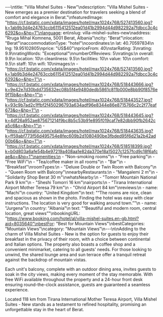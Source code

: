 ---\ntitle: "Villa Mishel Suites - New"\ndescription: "Villa Mishel Suites - New emerges as a premier destination for travelers seeking a blend of comfort and elegance in Berat."\nfeaturedImage: "https://cf.bstatic.com/xdata/images/hotel/max1024x768/527413560.jpg?k=1ab9b3d4e24763ccb6115412512ea01d41b2994d44d982292a7fdbcc3c4c6292&o=&hp=1"\nlanguage: en\nslug: villa-mishel-suites-new\naddress: "Rruga Mihal Komnena, 5001 Berat, Albania"\ncity: "Berat"\nlocation: "Berat"\naccommodationType: "hotel"\ncoordinates:\n  lat: 40.70597834\n  lng: 19.95102805\nprice: "US$40"\npriceFrom: 40\nstarRating: 3\nrating: 9.9\nratingWords: "Exceptional"\nnumberOfReviews: 5\nratings:\n  overall: 9.9\n  location: 10\n  cleanliness: 9.5\n  facilities: 10\n  value: 10\n  comfort: 9.5\n  staff: 10\n  wifi: 10\nimages:\n  - "https://cf.bstatic.com/xdata/images/hotel/max1024x768/527413560.jpg?k=1ab9b3d4e24763ccb6115412512ea01d41b2994d44d982292a7fdbcc3c4c6292&o=&hp=1"\n  - "https://cf.bstatic.com/xdata/images/hotel/max1024x768/518443666.jpg?k=9e42e7d30bdd735632ec08b5f4e9480dedb5861c811b000e8bb90f8576e9f15b&o=&hp=1"\n  - "https://cf.bstatic.com/xdata/images/hotel/max1024x768/518443527.jpg?k=93c9b7ad2c1ffbf2f450296793a634adf96e8344e86e8715766c2c2f77eaf673&o=&hp=1"\n  - "https://cf.bstatic.com/xdata/images/hotel/max1024x768/518443645.jpg?k=4df26a952ae875671214f9bc8b5c53b91e895f019caf7e82dbb90fb2642ca5c6&o=&hp=1"\n  - "https://cf.bstatic.com/xdata/images/hotel/max1024x768/518443635.jpg?k=ff59abf773f56d495754e8fec609b2d1080490be3fbded95f6d21a2b42ad00b6&o=&hp=1"\n  - "https://cf.bstatic.com/xdata/images/hotel/max1024x768/518518399.jpg?k=b0d803a6afe54b4e97219a408aa1e82da370e18a15027c1257fcd9c18f6afcae&o=&hp=1"\namenities:\n  - "Non-smoking rooms"\n  - "Free parking"\n  - "Free WiFi"\n  - "Tea/coffee maker in all rooms"\n  - "Bar"\n  - "Breakfast"\nroomTypes:\n  - "Deluxe Double or Twin Room with Balcony"\n  - "Queen Room with Balcony"\nnearbyRestaurants:\n  - "Mangalemi 2 m"\n  - "Solidarity Shop Berat 30 m"\nwhatsNearby:\n  - "Tomorr Mountain National Park 9 km"\n  - "Sheshi Tomorri 16 km"\nairports:\n  - "Tirana International Airport Mother Teresa 79 km"\n  - "Ohrid Airport 84 km"\nreviews:\n  - name: "Machi"\n    country: "United Kingdom"\n    text: "“The rooms are nice, clean and spacious as shown in the photo. Finding the hotel was easy with clear instructions. The location is very good for walking around town.”"\n  - name: "Jurgena"\n    country: "Albania"\n    text: "“Beautiful and modern room, central location, great views”"\nbookingURL: "https://www.booking.com/hotel/al/villa-mishel-suites.en-gb.html?aid=8035640"\nbestFor: "Best for Mountain Views"\nbestCategories: "Mountain Views"\ncategory: "Mountain Views"\n---\n\nAdding to the charm of Villa Mishel Suites - New is the option for guests to enjoy their breakfast in the privacy of their room, with a choice between continental and Italian options. The property also boasts a coffee shop and a convenient minimarket, catering to all guests' needs. For those looking to unwind, the shared lounge area and sun terrace offer a tranquil retreat against the backdrop of mountain vistas.

Each unit's balcony, complete with an outdoor dining area, invites guests to soak in the city views, making every moment of the stay memorable. With free WiFi available throughout the property and a 24-hour front desk ensuring round-the-clock assistance, guests are guaranteed a seamless experience.

Located 118 km from Tirana International Mother Teresa Airport, Villa Mishel Suites - New stands as a testament to refined hospitality, promising an unforgettable stay in the heart of Berat.